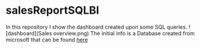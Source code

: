 # salesReportSQLBI
In this repository I show the dashboard created upon some SQL queries.
![dashboard](Sales overview.png)
The initial info is a Database created from microsoft that can be found [here](https://learn.microsoft.com/en-us/sql/samples/adventureworks-install-configure?view=sql-server-ver15&tabs=ssms)
